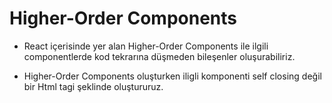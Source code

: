 # Higher-Order Components

- React içerisinde yer alan Higher-Order Components ile ilgili componentlerde kod tekrarına düşmeden bileşenler oluşurabiliriz.

- Higher-Order Components oluşturken iligli komponenti self closing değil bir Html tagi şeklinde oluştururuz.
